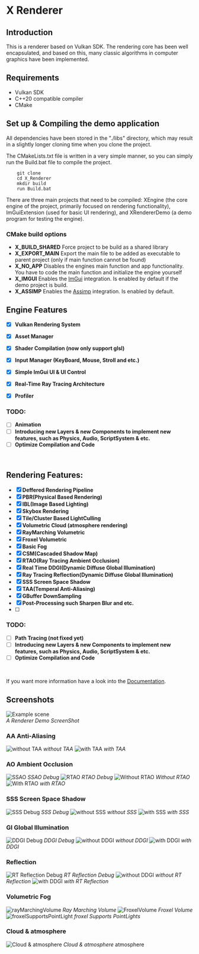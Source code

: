 # X Renderer

## Introduction
This is a renderer based on Vulkan SDK. The rendering core has been well encapsulated, and based on this, many classic algorithms in computer graphics have been implemented.
## Requirements
- Vulkan SDK
- C++20 compatible compiler
- CMake
## Set up & Compiling the demo application
All dependencies have been stored in the "./libs" directory, which may result in a slightly longer cloning time when you clone the project.

The CMakeLists.txt file is written in a very simple manner, so you can simply run the Build.bat file to compile the project.
```
    git clone  
    cd X_Renderer
    mkdir build
    run Build.bat
```
There are three main projects that need to be compiled: XEngine (the core engine of the project, primarily focused on rendering functionality), ImGuiExtension (used for basic UI rendering), and XRendererDemo (a demo program for testing the engine).

### CMake build options
- **X_BUILD_SHARED** Force project to be build as a shared library
- **X_EXPORT_MAIN** Export the main file to be added as executable to parent project (only if main function cannot be found)
- **X_NO_APP** Disables the engines main function and app functionality. You have to code the main function and
initialize the engine yourself
- **X_IMGUI** Enables the [ImGui](https://github.com/ocornut/imgui) integration. Is enabled by default if the demo project is build.
- **X_ASSIMP** Enables the [Assimp](https://github.com/assimp/assimp) integration. Is enabled by default.

## Engine Features
- [x] **Vulkan Rendering System**
- [x] **Asset Manager**
- [x] **Shader Compilation (now only support glsl)**
- [x] **Input Manager (KeyBoard, Mouse, Stroll and etc.)**
- [x] **Simple ImGui UI & UI Control**
- [x] **Real-Time Ray Tracing Architecture**
- [x] **Profiler**


### TODO:
- [ ] **Animation**
- [ ] **Introducing new Layers & new Components to implement new features, such as Physics, Audio, ScriptSystem & etc.**
- [ ] **Optimize Compilation and Code**
<br>

## Rendering Features:
- [x] **Deffered Rendering Pipeline**
- [x] **PBR(Physical Based Rendering)**
- [x] **IBL(Image Based Lighting)**
- [x] **Skybox Rendering**
- [x] **Tile/Cluster Based LightCulling**
- [x] **Volumetric Cloud (atmosphere rendering)**
- [x] **RayMarching Volumetric**
- [x] **Froxel Volumetric**
- [x] **Basic Fog**
- [x] **CSM(Cascaded Shadow Map)**
- [x] **RTAO(Ray Tracing Ambient Occlusion)**
- [x] **Real Time DDGI(Dynamic Diffuse Global Illumination)**
- [x] **Ray Tracing Reflection(Dynamic Diffuse Global Illumination)**
- [x] **SSS Screen Space Shadow**
- [x] **TAA(Temperal Anti-Aliasing)**
- [x] **GBuffer DownSampling**
- [x] **Post-Processing such Sharpen Blur and etc.**
- [ ] 

### TODO:
- [ ] **Path Tracing (not fixed yet)**
- [ ] **Introducing new Layers & new Components to implement new features, such as Physics, Audio, ScriptSystem & etc.**
- [ ] **Optimize Compilation and Code**
<br>

If you want more information have a look into the [Documentation](https://tippesi.github.io/X-Engine-Doc/index.html).
## Screenshots
![Example scene](pic/ScreenShot.png) <br/>
*A Renderer Demo ScreenShot* <br/>
### AA Anti-Aliasing
![without TAA](pic/withoutTAA.png)
*without TAA*
![with TAA](pic/withTAA.png)
*with TAA*

### AO Ambient Occlusion
![SSAO](pic/SSAODebug.png)
*SSAO Debug*
![RTAO](pic/RTAODEBUG.png)
*RTAO Debug*
![Without RTAO](pic/WITHOUTRTAO.png)
*Without RTAO*
![With RTAO](pic/WITHRTAO.png)
*with RTAO*

### SSS Screen Space Shadow
![SSS Debug](pic/SSSDebug.png)
*SSS Debug*
![without SSS](pic/withoutSSS.png)
*without SSS*
![with SSS](pic/withSSS.png)
*with SSS*

### GI Global Illumination
![DDGI Debug](pic/ddgi_debug.png)
*DDGI Debug*
![without DDGI](pic/withoutDDGI.png)
*without DDGI*
![with DDGI](pic/withDDGI.png)
*with DDGI*

### Reflection 
![RT Reflection Debug](pic/reflectionDebug.png)
*RT Reflection Debug*
![without DDGI](pic/withoutReflection.png)
*without RT Reflection*
![with DDGI](pic/withReflection.png)
*with RT Reflection*

### Volumetric Fog 
![rayMarchingVolume](pic/rayMarchingVolume.png)
*Ray Marching Volume*
![FroxelVolume](pic/FroxelVolume.png)
*Froxel Volume*
![froxelSupportsPointLight](pic/froxelSupportsPointLight.png)
*froxel Supports PointLights*

### Cloud & atmosphere 
![Cloud & atmosphere](pic/cloud_atmosphere.png)
*Cloud & atmosphere*
atmosphere
